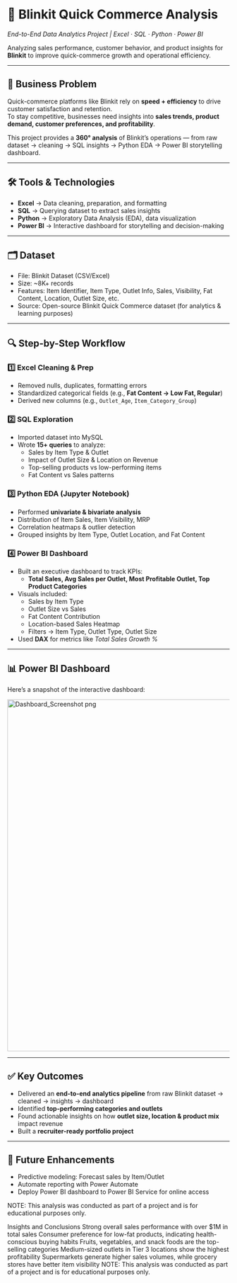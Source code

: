 # 🛒 Blinkit Quick Commerce Analysis

_End-to-End Data Analytics Project | Excel · SQL · Python · Power BI_

Analyzing sales performance, customer behavior, and product insights for **Blinkit** to improve quick-commerce growth and operational efficiency.

---

## 🎯 Business Problem
Quick-commerce platforms like Blinkit rely on **speed + efficiency** to drive customer satisfaction and retention.  
To stay competitive, businesses need insights into **sales trends, product demand, customer preferences, and profitability**.

This project provides a **360° analysis** of Blinkit’s operations — from raw dataset → cleaning → SQL insights → Python EDA → Power BI storytelling dashboard.

---

## 🛠 Tools & Technologies
- **Excel** → Data cleaning, preparation, and formatting  
- **SQL** → Querying dataset to extract sales insights  
- **Python** → Exploratory Data Analysis (EDA), data visualization  
- **Power BI** → Interactive dashboard for storytelling and decision-making  

---

## 🗂 Dataset
- File: Blinkit Dataset (CSV/Excel)  
- Size: ~8K+ records  
- Features: Item Identifier, Item Type, Outlet Info, Sales, Visibility, Fat Content, Location, Outlet Size, etc.  
- Source: Open-source Blinkit Quick Commerce dataset (for analytics & learning purposes)  

---

## 🔍 Step-by-Step Workflow

### 1️⃣ Excel Cleaning & Prep
- Removed nulls, duplicates, formatting errors  
- Standardized categorical fields (e.g., **Fat Content → Low Fat, Regular**)  
- Derived new columns (e.g., `Outlet_Age`, `Item_Category_Group`)  

### 2️⃣ SQL Exploration
- Imported dataset into MySQL  
- Wrote **15+ queries** to analyze:  
  - Sales by Item Type & Outlet  
  - Impact of Outlet Size & Location on Revenue  
  - Top-selling products vs low-performing items  
  - Fat Content vs Sales patterns  

### 3️⃣ Python EDA (Jupyter Notebook)
- Performed **univariate & bivariate analysis**  
- Distribution of Item Sales, Item Visibility, MRP  
- Correlation heatmaps & outlier detection  
- Grouped insights by Item Type, Outlet Location, and Fat Content  

### 4️⃣ Power BI Dashboard
- Built an executive dashboard to track KPIs:  
  - **Total Sales, Avg Sales per Outlet, Most Profitable Outlet, Top Product Categories**  
- Visuals included:  
  - Sales by Item Type  
  - Outlet Size vs Sales  
  - Fat Content Contribution  
  - Location-based Sales Heatmap  
  - Filters → Item Type, Outlet Type, Outlet Size  
- Used **DAX** for metrics like *Total Sales Growth %*  

---

## 📊 Power BI Dashboard
Here’s a snapshot of the interactive dashboard:  

<img width="1356" height="795" alt="Dashboard_Screenshot png" src="https://github.com/user-attachments/assets/a11d8086-b26b-452f-88d7-95aae342c0fb" />

---

## ✅ Key Outcomes
- Delivered an **end-to-end analytics pipeline** from raw Blinkit dataset → cleaned → insights → dashboard  
- Identified **top-performing categories and outlets**  
- Found actionable insights on how **outlet size, location & product mix** impact revenue  
- Built a **recruiter-ready portfolio project**  

---

## 📌 Future Enhancements
- Predictive modeling: Forecast sales by Item/Outlet  
- Automate reporting with Power Automate  
- Deploy Power BI dashboard to Power BI Service for online access  

NOTE: This analysis was conducted as part of a project and is for educational purposes only.

Insights and Conclusions
Strong overall sales performance with over $1M in total sales
Consumer preference for low-fat products, indicating health-conscious buying habits
Fruits, vegetables, and snack foods are the top-selling categories
Medium-sized outlets in Tier 3 locations show the highest profitability
Supermarkets generate higher sales volumes, while grocery stores have better item visibility
NOTE: This analysis was conducted as part of a project and is for educational purposes only.
